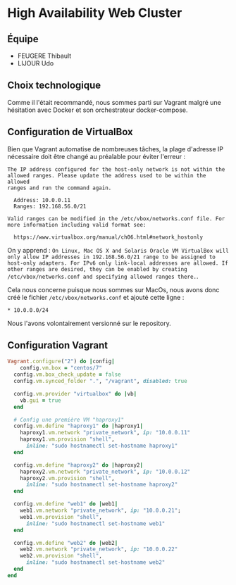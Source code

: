# High Availability Web Cluster

## Équipe

- FEUGERE Thibault
- LIJOUR Udo

## Choix technologique

Comme il l'était recommandé, nous sommes parti sur Vagrant malgré une hésitation avec Docker et son orchestrateur docker-compose.

## Configuration de VirtualBox

Bien que Vagrant automatise de nombreuses tâches, la plage d'adresse IP nécessaire doit être changé au préalable pour éviter l'erreur : 

```
The IP address configured for the host-only network is not within the
allowed ranges. Please update the address used to be within the allowed
ranges and run the command again.

  Address: 10.0.0.11
  Ranges: 192.168.56.0/21

Valid ranges can be modified in the /etc/vbox/networks.conf file. For
more information including valid format see:

  https://www.virtualbox.org/manual/ch06.html#network_hostonly
``` 

On y apprend : `On Linux, Mac OS X and Solaris Oracle VM VirtualBox will only allow IP addresses in 192.168.56.0/21 range to be assigned to host-only adapters. For IPv6 only link-local addresses are allowed. If other ranges are desired, they can be enabled by creating /etc/vbox/networks.conf and specifying allowed ranges there.`.

Cela nous concerne puisque nous sommes sur MacOs, nous avons donc créé le fichier `/etc/vbox/networks.conf` et ajouté cette ligne :

`* 10.0.0.0/24`

Nous l'avons volontairement versionné sur le repository.

## Configuration Vagrant

```ruby
Vagrant.configure("2") do |config|
    config.vm.box = "centos/7"
  config.vm.box_check_update = false 
  config.vm.synced_folder ".", "/vagrant", disabled: true

  config.vm.provider "virtualbox" do |vb|
    vb.gui = true
  end

  # Config une première VM "haproxy1"
  config.vm.define "haproxy1" do |haproxy1|
    haproxy1.vm.network "private_network", ip: "10.0.0.11"
    haproxy1.vm.provision "shell",
      inline: "sudo hostnamectl set-hostname haproxy1"
  end

  config.vm.define "haproxy2" do |haproxy2|
    haproxy2.vm.network "private_network", ip: "10.0.0.12"
    haproxy2.vm.provision "shell",
      inline: "sudo hostnamectl set-hostname haproxy2"
  end

  config.vm.define "web1" do |web1|
    web1.vm.network "private_network", ip: "10.0.0.21";
    web1.vm.provision "shell",
      inline: "sudo hostnamectl set-hostname web1"
  end

  config.vm.define "web2" do |web2|
    web2.vm.network "private_network", ip: "10.0.0.22"
    web2.vm.provision "shell",
      inline: "sudo hostnamectl set-hostname web2"
  end
end
```

